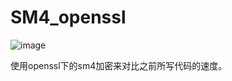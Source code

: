 # SM4_openssl

![image](https://user-images.githubusercontent.com/104775629/181995378-ab3b8326-f6c3-438b-bc86-edd44435c37f.png)

使用openssl下的sm4加密来对比之前所写代码的速度。
